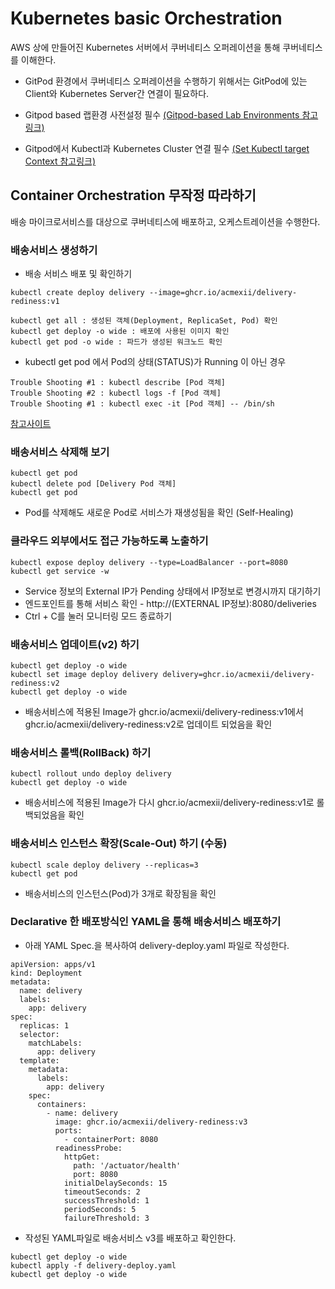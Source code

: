 # Kubernetes basic Orchestration 

 AWS 상에 만들어진 Kubernetes 서버에서 쿠버네티스 오퍼레이션을 통해 쿠버네티스를 이해한다. 
 
- GitPod 환경에서 쿠버네티스 오퍼레이션을 수행하기 위해서는 GitPod에 있는 Client와 Kubernetes Server간 연결이 필요하다.

- Gitpod based 랩환경 사전설정 필수
[(Gitpod-based Lab Environments 참고링크)](https://github.com/acmexii/msaez-labs/tree/main/06%EA%B0%95_Sample-Order-Microservice#configure-web-based-rumtime-environments)

- Gitpod에서 Kubectl과 Kubernetes Cluster 연결 필수
[(Set Kubectl target Context 참고링크)](https://github.com/acmexii/msaez-labs/tree/main/10%EA%B0%95_Kubernetes-and-AWS-EKS#configure-kubernetes-access-from-gitpod)


## Container Orchestration 무작정 따라하기 

배송 마이크로서비스를 대상으로 쿠버네티스에 배포하고, 오케스트레이션을 수행한다.

### 배송서비스 생성하기 

- 배송 서비스 배포 및 확인하기
```
kubectl create deploy delivery --image=ghcr.io/acmexii/delivery-rediness:v1
```

```
kubectl get all : 생성된 객체(Deployment, ReplicaSet, Pod) 확인
kubectl get deploy -o wide : 배포에 사용된 이미지 확인
kubectl get pod -o wide : 파드가 생성된 워크노드 확인
```

- kubectl get pod 에서 Pod의 상태(STATUS)가 Running 이 아닌 경우
```
Trouble Shooting #1 : kubectl describe [Pod 객체]
Trouble Shooting #2 : kubectl logs -f [Pod 객체]
Trouble Shooting #1 : kubectl exec -it [Pod 객체] -- /bin/sh 
```
[참고사이트](http://www.msaschool.io/operation/checkpoint/check-point-one/)


### 배송서비스 삭제해 보기 

```
kubectl get pod
kubectl delete pod [Delivery Pod 객체] 
kubectl get pod
```

- Pod를 삭제해도 새로운 Pod로 서비스가 재생성됨을 확인 (Self-Healing)


### 클라우드 외부에서도 접근 가능하도록 노출하기

```
kubectl expose deploy delivery --type=LoadBalancer --port=8080
kubectl get service -w
```
- Service 정보의 External IP가 Pending 상태에서 IP정보로 변경시까지 대기하기
- 엔드포인트를 통해 서비스 확인 - http://(EXTERNAL IP정보):8080/deliveries
- Ctrl + C를 눌러 모니터링 모드 종료하기 


### 배송서비스 업데이트(v2) 하기

```
kubectl get deploy -o wide
kubectl set image deploy delivery delivery=ghcr.io/acmexii/delivery-rediness:v2
kubectl get deploy -o wide
```

- 배송서비스에 적용된 Image가 ghcr.io/acmexii/delivery-rediness:v1에서 ghcr.io/acmexii/delivery-rediness:v2로 업데이트 되었음을 확인


### 배송서비스 롤백(RollBack) 하기

```
kubectl rollout undo deploy delivery
kubectl get deploy -o wide
```

- 배송서비스에 적용된 Image가 다시 ghcr.io/acmexii/delivery-rediness:v1로 롤백되었음을 확인


### 배송서비스 인스턴스 확장(Scale-Out) 하기 (수동)

```
kubectl scale deploy delivery --replicas=3
kubectl get pod
```

- 배송서비스의 인스턴스(Pod)가 3개로 확장됨을 확인

### Declarative 한 배포방식인 YAML을 통해 배송서비스 배포하기

- 아래 YAML Spec.을 복사하여 delivery-deploy.yaml 파일로 작성한다.
```
apiVersion: apps/v1
kind: Deployment
metadata:
  name: delivery
  labels:
    app: delivery
spec:
  replicas: 1
  selector:
    matchLabels:
      app: delivery
  template:
    metadata:
      labels:
        app: delivery
    spec:
      containers:
        - name: delivery
          image: ghcr.io/acmexii/delivery-rediness:v3
          ports:
            - containerPort: 8080
          readinessProbe:
            httpGet:
              path: '/actuator/health'
              port: 8080
            initialDelaySeconds: 15
            timeoutSeconds: 2
            successThreshold: 1
            periodSeconds: 5
            failureThreshold: 3
```

- 작성된 YAML파일로 배송서비스 v3를 배포하고 확인한다.
```
kubectl get deploy -o wide
kubectl apply -f delivery-deploy.yaml
kubectl get deploy -o wide
```


